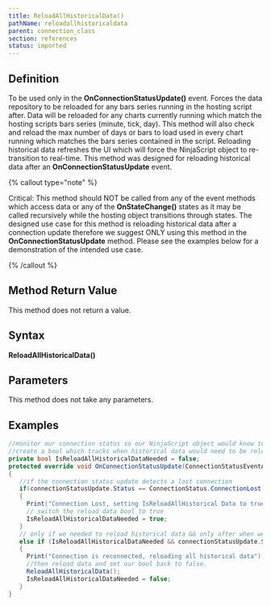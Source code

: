 ```yaml
---
title: ReloadAllHistoricalData()
pathName: reloadallhistoricaldata
parent: connection_class
section: references
status: imported
---
```


## Definition

To be used only in the **OnConnectionStatusUpdate()** event. Forces the data repository to be reloaded for any bars series running in the hosting script after. Data will be reloaded for any charts currently running which match the hosting scripts bars series (minute, tick, day). This method will also check and reload the max number of days or bars to load used in every chart running which matches the bars series contained in the script. Reloading historical data refreshes the UI which will force the NinjaScript object to re-transition to real-time. This method was designed for reloading historical data after an **OnConnectionStatusUpdate** event.

{% callout type="note" %}

Critical: This method should NOT be called from any of the event methods which access data or any of the **OnStateChange()** states as it may be called recursively while the hosting object transitions through states. The designed use case for this method is reloading historical data after a connection update therefore we suggest ONLY using this method in the **OnConnectionStatusUpdate** method. Please see the examples below for a demonstration of the intended use case.

{% /callout %}

## Method Return Value

This method does not return a value.

## Syntax

**ReloadAllHistoricalData()**

## Parameters

This method does not take any parameters.

## Examples

```csharp
//monitor our connection status so our NinjaScript object would know to reload historical data
//create a bool which tracks when historical data would need to be reloaded after a connection loss
private bool IsReloadAllHistoricalDataNeeded = false;
protected override void OnConnectionStatusUpdate(ConnectionStatusEventArgs connectionStatusUpdate)
{                
   //if the connection status update detects a lost connection
   if(connectionStatusUpdate.Status == ConnectionStatus.ConnectionLost)
   {
     Print("Connection Lost, setting IsReloadAllHistorical Data to true");
     // switch the reload data bool to true                
     IsReloadAllHistoricalDataNeeded = true;
   }         
   // only if we needed to reload historical data && only after when we have reconnected
   else if (IsReloadAllHistoricalDataNeeded && connectionStatusUpdate.Status == ConnectionStatus.Connected )
   {
     Print("Connection is reconnected, reloading all historical data");
     //then reload data and set our bool back to false.
     ReloadAllHistoricalData();
     IsReloadAllHistoricalDataNeeded = false;
   }
}
```
